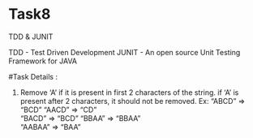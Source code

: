 # Task8
TDD &amp; JUNIT

TDD - Test Driven Development
JUNIT - An open source Unit Testing Framework for JAVA

#Task Details :

1. Remove ‘A’ if it is present in first 2 characters of the string. 
 if ‘A’ is present after 2 characters, it should not be removed. 
 Ex: “ABCD” => “BCD” 
             “AACD” => “CD”  
             “BACD” => “BCD” 
             “BBAA” => “BBAA”        
             “AABAA” => “BAA” 
